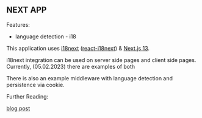 ## NEXT APP

Features:

- language detection - i18

This application uses [i18next](https://www.i18next.com) ([react-i18next](https://react.i18next.com)) & [Next.js 13](https://beta.nextjs.org/).

i18next integration can be used on server side pages and client side pages. Currently, (05.02.2023) there are examples of both

There is also an example middleware with language detection and persistence via cookie.

Further Reading:

[blog post](https://locize.com/blog/next-13-app-dir-i18n)
